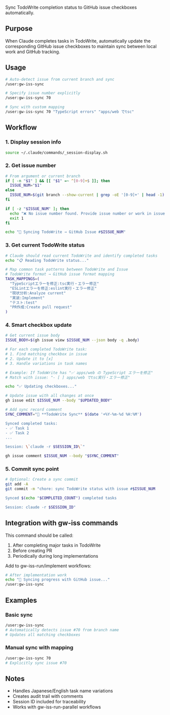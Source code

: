 Sync TodoWrite completion status to GitHub issue checkboxes automatically.

## Purpose

When Claude completes tasks in TodoWrite, automatically update the corresponding GitHub issue checkboxes to maintain sync between local work and GitHub tracking.

## Usage

```bash
# Auto-detect issue from current branch and sync
/user:gw-iss-sync

# Specify issue number explicitly
/user:gw-iss-sync 70

# Sync with custom mapping
/user:gw-iss-sync 70 "TypeScript errors" "apps/web でtsc"
```

## Workflow

### 1. Display session info

```bash
source ~/.claude/commands/_session-display.sh
```

### 2. Get issue number

```bash
# From argument or current branch
if [ -n "$1" ] && [[ "$1" =~ ^[0-9]+$ ]]; then
  ISSUE_NUM="$1"
else
  ISSUE_NUM=$(git branch --show-current | grep -oE '[0-9]+' | head -1)
fi

if [ -z "$ISSUE_NUM" ]; then
  echo "❌ No issue number found. Provide issue number or work in issue branch"
  exit 1
fi

echo "🔄 Syncing TodoWrite → GitHub Issue #$ISSUE_NUM"
```

### 3. Get current TodoWrite status

```bash
# Claude should read current TodoWrite and identify completed tasks
echo "📋 Reading TodoWrite status..."

# Map common task patterns between TodoWrite and Issue
# TodoWrite format → GitHub issue format mapping
TASK_MAPPINGS=(
  "TypeScriptエラーを修正:tsc実行・エラー修正"
  "ESLintエラーを修正:eslint実行・エラー修正"
  "現状分析:Analyze current"
  "実装:Implement"
  "テスト:test"
  "PR作成:Create pull request"
)
```

### 4. Smart checkbox update

```bash
# Get current issue body
ISSUE_BODY=$(gh issue view $ISSUE_NUM --json body -q .body)

# For each completed TodoWrite task:
# 1. Find matching checkbox in issue
# 2. Update it to [x]
# 3. Handle variations in task names

# Example: If TodoWrite has "✅ apps/web の TypeScript エラーを修正"
# Match with issue: "- [ ] apps/web でtsc実行・エラー修正"

echo "✅ Updating checkboxes..."

# Update issue with all changes at once
gh issue edit $ISSUE_NUM --body "$UPDATED_BODY"

# Add sync record comment
SYNC_COMMENT="🔄 **TodoWrite Sync** $(date '+%Y-%m-%d %H:%M')

Synced completed tasks:
- ✅ Task 1
- ✅ Task 2
...

Session: \`claude -r $SESSION_ID\`"

gh issue comment $ISSUE_NUM --body "$SYNC_COMMENT"
```

### 5. Commit sync point

```bash
# Optional: Create a sync commit
git add -A
git commit -m "chore: sync TodoWrite status with issue #$ISSUE_NUM

Synced $(echo "$COMPLETED_COUNT") completed tasks

Session: claude -r $SESSION_ID"
```

## Integration with gw-iss commands

This command should be called:
1. After completing major tasks in TodoWrite
2. Before creating PR
3. Periodically during long implementations

Add to gw-iss-run/implement workflows:
```bash
# After implementation work
echo "🔄 Syncing progress with GitHub issue..."
/user:gw-iss-sync
```

## Examples

### Basic sync
```bash
/user:gw-iss-sync
# Automatically detects issue #70 from branch name
# Updates all matching checkboxes
```

### Manual sync with mapping
```bash
/user:gw-iss-sync 70
# Explicitly sync issue #70
```

## Notes

- Handles Japanese/English task name variations
- Creates audit trail with comments
- Session ID included for traceability
- Works with gw-iss-run-parallel workflows